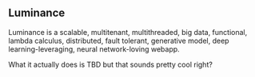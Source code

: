 ## Luminance 

Luminance is a scalable, multitenant, multithreaded, big data, functional, lambda calculus, distributed, fault tolerant, generative model, deep learning-leveraging, neural network-loving webapp.

What it actually does is TBD but that sounds pretty cool right?